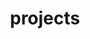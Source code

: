 ---
title: projects
heroTitle: Projects
template: projects.hbt
type: website
description: Collection of projects Walker Randolph Smith has developed.
hero: default.jpg
---